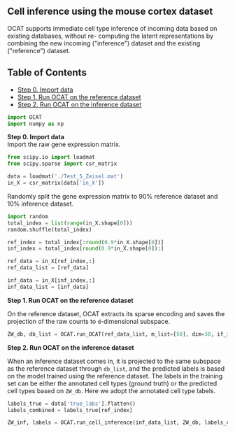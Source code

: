 ## Cell inference using the mouse cortex dataset
OCAT supports immediate cell type inference of incoming data based on existing databases, without re- computing the latent representations by combining the new incoming ("inference") dataset and the existing ("reference") dataset.

## Table of Contents
- [Step 0. Import data](#data_import)
- [Step 1. Run OCAT on the reference dataset](#reference)
- [Step 2. Run OCAT on the inference dataset](#inference)

```python
import OCAT
import numpy as np
```

<a name="data_import"></a>**Step 0. Import data**     
Import the raw gene expression matrix. 

```python
from scipy.io import loadmat
from scipy.sparse import csr_matrix

data = loadmat('./Test_5_Zeisel.mat')
in_X = csr_matrix(data['in_X'])
```
Randomly split the gene expression matrix to 90% reference dataset and 10% inference dataset. 

```python
import random
total_index = list(range(in_X.shape[0]))
random.shuffle(total_index)

ref_index = total_index[:round(0.9*in_X.shape[0])]
inf_index = total_index[round(0.9*in_X.shape[0]):]

ref_data = in_X[ref_index,:]
ref_data_list = [ref_data]

inf_data = in_X[inf_index,:]
inf_data_list = [inf_data]
```

<a name="reference"></a>**Step 1. Run OCAT on the reference dataset**

On the reference dataset, OCAT extracts its sparse encoding and saves the projection of the raw counts to `d`-dimensional subspace. 
```python
ZW_db, db_list = OCAT.run_OCAT(ref_data_list, m_list=[50], dim=30, if_inference=True)
```

<a name="inference"></a>**Step 2. Run OCAT on the inference dataset**

When an inference dataset comes in, it is projected to the same subspace as the reference dataset through `db_list`, and the predicted labels is based on the model trained using the reference dataset. The labels in the training set can be either the annotated cell types (ground truth) or the predicted cell types based on `ZW_db`. Here we adopt the annotated cell type labels. 

```python
labels_true = data['true_labs'].flatten()
labels_combined = labels_true[ref_index]

ZW_inf, labels = OCAT.run_cell_inference(inf_data_list, ZW_db, labels_combined, db_list)
```

